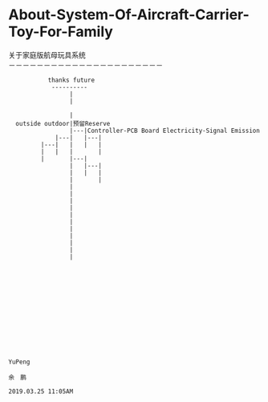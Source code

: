 # About-System-Of-Aircraft-Carrier-Toy-For-Family
关于家庭版航母玩具系统</br>
－－－－－－－－－－－－－－－－－－－－－－</br>
      
               thanks future
                ----------
                     |
                     |
               
                     |
      outside outdoor|预留Reserve
                     |---|Controller-PCB Board Electricity-Signal Emission
                 |---|   |---|
             |---|   |   |   |
             |   |   |       |
             |       |---|
                     |   |---|
                     |   |   |
                     |       |
                     |
                     |
                     |
                     |
                     |
                     |
                     |
                     |
                     |
                     |
                     |
               
                                                                                                                   
                                                                                                                   
                                                                                                                   
                                                                                                                   
                                                                                                                   
                                                                                                                   
                                                                                                                   
                                                                                                                   
                                                                                                                   
                                                                                                                   
                                                                                                                   
                                                                                                                   
                                                                                                       YuPeng
                                                                                                       余　鹏
                                                                                                2019.03.25 11:05AM
                                                                                                                   
